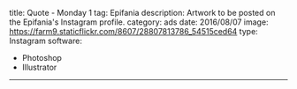 title: Quote - Monday 1
tag: Epifania
description: Artwork to be posted on the Epifania's Instagram profile.
category: ads
date: 2016/08/07
image: https://farm9.staticflickr.com/8607/28807813786_54515ced64
type: Instagram
software:
- Photoshop
- Illustrator
---